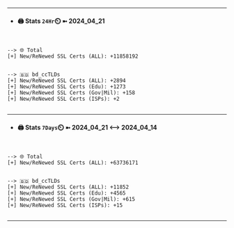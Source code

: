 

---
- #### 🖨️ **Stats** `24Hr`⏲️ ➼ 2024_04_21
```console


--> 🌐 Total
[+] New/ReNewed SSL Certs (ALL): +11858192


--> 🇧🇩 bd_ccTLDs
[+] New/ReNewed SSL Certs (ALL): +2894
[+] New/ReNewed SSL Certs (Edu): +1273
[+] New/ReNewed SSL Certs (Gov|Mil): +158
[+] New/ReNewed SSL Certs (ISPs): +2


```

---
- #### 🖨️ **Stats** `7Days`⏲️ ➼ 2024_04_21 <--> 2024_04_14
```console


--> 🌐 Total
[+] New/ReNewed SSL Certs (ALL): +63736171


--> 🇧🇩 bd_ccTLDs
[+] New/ReNewed SSL Certs (ALL): +11852
[+] New/ReNewed SSL Certs (Edu): +4565
[+] New/ReNewed SSL Certs (Gov|Mil): +615
[+] New/ReNewed SSL Certs (ISPs): +15


```

---

